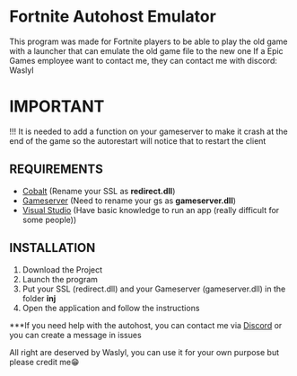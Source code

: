 # Fortnite Autohost Emulator

This program was made for Fortnite players to be able to play the old game with a launcher that can emulate the old game file to the new one
If a Epic Games employee want to contact me, they can contact me with discord: Waslyl

# IMPORTANT
!!! It is needed to add a function on your gameserver to make it crash at the end of the game so the autorestart will notice that to restart the client

## REQUIREMENTS
- [Cobalt](https://github.com/Milxnor/Cobalt/tree/main) (Rename your SSL as **redirect.dll**)
- [Gameserver](https://github.com/Milxnor/Project-Reboot-3.0) (Need to rename your gs as **gameserver.dll**)
- [Visual Studio](https://visualstudio.microsoft.com/fr/thank-you-downloading-visual-studio/?sku=Community&channel=Release&version=VS2022&source=VSLandingPage&cid=2030&passive=false) (Have basic knowledge to run an app (really difficult for some people))

## INSTALLATION

1. Download the Project
2. Launch the program
3. Put your SSL (redirect.dll) and your Gameserver (gameserver.dll) in the folder **inj**
4. Open the application and follow the instructions

***If you need help with the autohost, you can contact me via [Discord](https://discord.gg/galaxiafn-1141260363715854336) or you can create a message in issues

All right are deserved by Waslyl, you can use it for your own purpose but please credit me😁

